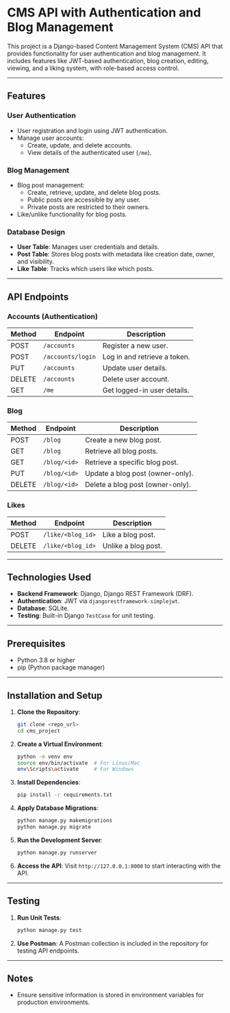 # CMS API with Authentication and Blog Management

This project is a Django-based Content Management System (CMS) API that provides functionality for user authentication and blog management. It includes features like JWT-based authentication, blog creation, editing, viewing, and a liking system, with role-based access control.

---

## Features

### **User Authentication**
- User registration and login using JWT authentication.
- Manage user accounts:
  - Create, update, and delete accounts.
  - View details of the authenticated user (`/me`).

### **Blog Management**
- Blog post management:
  - Create, retrieve, update, and delete blog posts.
  - Public posts are accessible by any user.
  - Private posts are restricted to their owners.
- Like/unlike functionality for blog posts.

### **Database Design**
- **User Table**: Manages user credentials and details.
- **Post Table**: Stores blog posts with metadata like creation date, owner, and visibility.
- **Like Table**: Tracks which users like which posts.

---

## API Endpoints

### **Accounts (Authentication)**
| Method | Endpoint          | Description                 |
|--------|-------------------|-----------------------------|
| POST   | `/accounts`       | Register a new user.        |
| POST   | `/accounts/login` | Log in and retrieve a token.|
| PUT    | `/accounts`       | Update user details.        |
| DELETE | `/accounts`       | Delete user account.        |
| GET    | `/me`             | Get logged-in user details. |

### **Blog**
| Method | Endpoint            | Description                       |
|--------|---------------------|-----------------------------------|
| POST   | `/blog`             | Create a new blog post.           |
| GET    | `/blog`             | Retrieve all blog posts.          |
| GET    | `/blog/<id>`        | Retrieve a specific blog post.    |
| PUT    | `/blog/<id>`        | Update a blog post (owner-only).  |
| DELETE | `/blog/<id>`        | Delete a blog post (owner-only).  |

### **Likes**
| Method | Endpoint               | Description                      |
|--------|------------------------|----------------------------------|
| POST   | `/like/<blog_id>`      | Like a blog post.                |
| DELETE | `/like/<blog_id>`      | Unlike a blog post.              |

---

## Technologies Used
- **Backend Framework**: Django, Django REST Framework (DRF).
- **Authentication**: JWT via `djangorestframework-simplejwt`.
- **Database**: SQLite.
- **Testing**: Built-in Django `TestCase` for unit testing.

---

## Prerequisites
- Python 3.8 or higher
- pip (Python package manager)

---

## Installation and Setup

1. **Clone the Repository**:
   ```bash
   git clone <repo_url>
   cd cms_project

2. **Create a Virtual Environment**:
   ```bash
   python -m venv env
   source env/bin/activate  # For Linux/Mac
   env\Scripts\activate     # For Windows
   ```

3. **Install Dependencies**:
   ```bash
   pip install -r requirements.txt
   ```

4. **Apply Database Migrations**:
   ```bash
   python manage.py makemigrations
   python manage.py migrate
   ```

5. **Run the Development Server**:
   ```bash
   python manage.py runserver
   ```

6. **Access the API**:
   Visit `http://127.0.0.1:8000` to start interacting with the API.

---

## Testing
1. **Run Unit Tests**:
   ```bash
   python manage.py test
   ```

2. **Use Postman**:
   A Postman collection is included in the repository for testing API endpoints.

---

## Notes
- Ensure sensitive information is stored in environment variables for production environments.